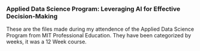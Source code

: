 ### Applied Data Science Program: Leveraging AI for Effective Decision-Making

These are the files made during my attendence of the Applied Data Science Program from MIT Professional Education.
They have been categorized by weeks, it was a 12 Week course.
